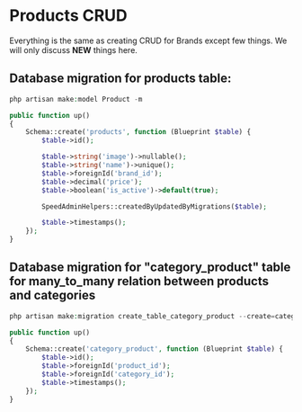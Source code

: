 # Products CRUD

Everything is the same as creating CRUD for Brands except few things. We will only discuss **NEW** things here.

## Database migration for products table:

```php
php artisan make:model Product -m
```

```php
public function up()
{
    Schema::create('products', function (Blueprint $table) {
        $table->id();

        $table->string('image')->nullable();
        $table->string('name')->unique();
        $table->foreignId('brand_id');
        $table->decimal('price');
        $table->boolean('is_active')->default(true);

        SpeedAdminHelpers::createdByUpdatedByMigrations($table);

        $table->timestamps();
    });
}
```

## Database migration for "category\_product" table for many\_to\_many relation between products and categories

```php
php artisan make:migration create_table_category_product --create=category_product
```

```php
public function up()
{
    Schema::create('category_product', function (Blueprint $table) {
        $table->id();
        $table->foreignId('product_id');
        $table->foreignId('category_id');
        $table->timestamps();
    });
}
```

